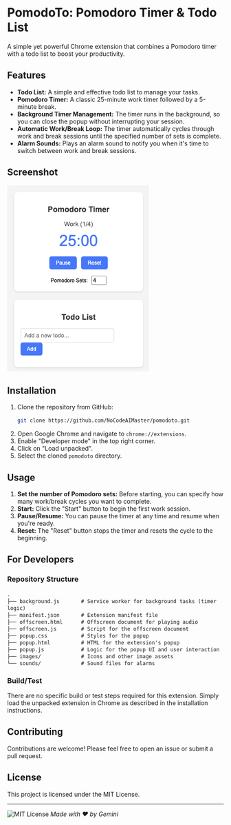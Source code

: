 # PomodoTo: Pomodoro Timer & Todo List

A simple yet powerful Chrome extension that combines a Pomodoro timer with a todo list to boost your productivity.

## Features

*   **Todo List:** A simple and effective todo list to manage your tasks.
*   **Pomodoro Timer:** A classic 25-minute work timer followed by a 5-minute break.
*   **Background Timer Management:** The timer runs in the background, so you can close the popup without interrupting your session.
*   **Automatic Work/Break Loop:** The timer automatically cycles through work and break sessions until the specified number of sets is complete.
*   **Alarm Sounds:** Plays an alarm sound to notify you when it's time to switch between work and break sessions.

## Screenshot

![Screenshot](images/screenshot.png)

## Installation

1.  Clone the repository from GitHub:
    ```bash
    git clone https://github.com/NoCodeAIMaster/pomodoto.git
    ```
2.  Open Google Chrome and navigate to `chrome://extensions`.
3.  Enable "Developer mode" in the top right corner.
4.  Click on "Load unpacked".
5.  Select the cloned `pomodoto` directory.

## Usage

1.  **Set the number of Pomodoro sets:** Before starting, you can specify how many work/break cycles you want to complete.
2.  **Start:** Click the "Start" button to begin the first work session.
3.  **Pause/Resume:** You can pause the timer at any time and resume when you're ready.
4.  **Reset:** The "Reset" button stops the timer and resets the cycle to the beginning.

## For Developers

### Repository Structure

```
.
├── background.js       # Service worker for background tasks (timer logic)
├── manifest.json       # Extension manifest file
├── offscreen.html      # Offscreen document for playing audio
├── offscreen.js        # Script for the offscreen document
├── popup.css           # Styles for the popup
├── popup.html          # HTML for the extension's popup
├── popup.js            # Logic for the popup UI and user interaction
├── images/             # Icons and other image assets
└── sounds/             # Sound files for alarms
```

### Build/Test

There are no specific build or test steps required for this extension. Simply load the unpacked extension in Chrome as described in the installation instructions.

## Contributing

Contributions are welcome! Please feel free to open an issue or submit a pull request.

## License

This project is licensed under the MIT License.

---

![MIT License](https://img.shields.io/badge/License-MIT-yellow.svg)
_Made with ❤️ by Gemini_